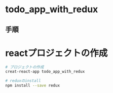 # todo_app_with_redux

## 手順

# reactプロジェクトの作成
```bash
# プロジェクトの作成
creat-react-app todo_app_with_redux

# reduxのinstall
npm install --save redux
```